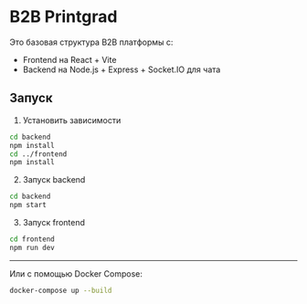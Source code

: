 # B2B Printgrad

Это базовая структура B2B платформы с:

- Frontend на React + Vite
- Backend на Node.js + Express + Socket.IO для чата

## Запуск

1. Установить зависимости

```bash
cd backend
npm install
cd ../frontend
npm install
```

2. Запуск backend

```bash
cd backend
npm start
```

3. Запуск frontend

```bash
cd frontend
npm run dev
```

---

Или с помощью Docker Compose:

```bash
docker-compose up --build
```
